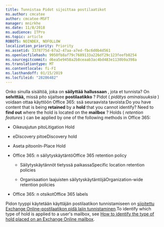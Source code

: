 ```yaml
---
title: Tunnistaa Pidot sijoittaa postilaatikot
ms.author: cmcatee
author: cmcatee-MSFT
manager: mnirkhe
ms.date: 11/8/2018
ms.audience: ITPro
ms.topic: article
ROBOTS: NOINDEX, NOFOLLOW
localization_priority: Priority
ms.assetid: 3378775d-67a2-47aa-a7ed-fbc6d0b4d561
ms.openlocfilehash: 9950fb8af79c7689133a226df29c123feefb0254
ms.sourcegitcommit: d6ea5e9458a2b8ceaab3ac4bd483e1130b9a398a
ms.translationtype: MT
ms.contentlocale: fi-FI
ms.lasthandoff: 01/15/2019
ms.locfileid: "28286482"
---
```

<span data-ttu-id="e9fb0-p101">Onko sinulla sisältöä, joka on **säilyttää** **hallussaan** , jota et tunnista? On **selvittää,** missä pito sijaitsee **postilaatikko** ? Pidot ( *pidätys ominaisuuksia* ) voidaan ottaa käyttöön Office 365: ssä seuraavista tavoista:</span><span class="sxs-lookup"><span data-stu-id="e9fb0-p101">Do you have content that is being **retained** by a **hold** that you cannot identify? Need to **find out** where the hold is located on the **mailbox** ? Holds (  *retention features*  ) can be applied by one of the following methods in Office 365:</span></span> 
  
- <span data-ttu-id="e9fb0-105">Oikeusjutun pito</span><span class="sxs-lookup"><span data-stu-id="e9fb0-105">Litigation Hold</span></span> 
    
- <span data-ttu-id="e9fb0-106">eDiscovery pito</span><span class="sxs-lookup"><span data-stu-id="e9fb0-106">eDiscovery hold</span></span>
    
- <span data-ttu-id="e9fb0-107">Aseta pitoon</span><span class="sxs-lookup"><span data-stu-id="e9fb0-107">In-Place Hold</span></span>
    
- <span data-ttu-id="e9fb0-108">Office 365: n säilytyskäytäntö</span><span class="sxs-lookup"><span data-stu-id="e9fb0-108">Office 365 retention policy</span></span> 
    
  - <span data-ttu-id="e9fb0-109">Säilytyskäytännöt tietyssä paikassa</span><span class="sxs-lookup"><span data-stu-id="e9fb0-109">Specific location retention policies</span></span>
    
  - <span data-ttu-id="e9fb0-110">Organisaation laajuisten säilytyskäytäntöjä</span><span class="sxs-lookup"><span data-stu-id="e9fb0-110">Organization-wide retention policies</span></span>
    
- <span data-ttu-id="e9fb0-111">Office 365: n otsikot</span><span class="sxs-lookup"><span data-stu-id="e9fb0-111">Office 365 labels</span></span>
    
<span data-ttu-id="e9fb0-112">Pidon tyyppi käytetään käyttäjän postilaatikon tunnistamiseen on [sijoitettu Exchange Online-postilaatikon pidä lajin tunnistaminen](https://docs.microsoft.com/en-us/office365/securitycompliance/identify-a-hold-on-an-exchange-online-mailbox).</span><span class="sxs-lookup"><span data-stu-id="e9fb0-112">To identify which type of hold is applied to a user's mailbox, see [How to identify the type of hold placed on an Exchange Online mailbox](https://docs.microsoft.com/en-us/office365/securitycompliance/identify-a-hold-on-an-exchange-online-mailbox).</span></span>
  

